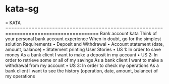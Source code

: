 # kata-sg
= KATA ======================================================================================   Bank account kata Think of your personal bank account experience When in doubt, go for the simplest solution Requirements  •             Deposit and Withdrawal  •             Account statement (date, amount, balance)  •             Statement printing   User Stories  •             US 1:  In order to save money  As a bank client  I want to make a deposit in my account   •             US 2:  In order to retrieve some or all of my savings  As a bank client  I want to make a withdrawal from my account   •             US 3:  In order to check my operations  As a bank client  I want to see the history (operation, date, amount, balance) of my operations
